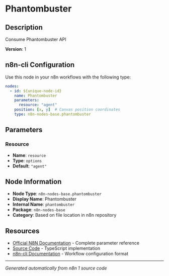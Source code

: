 # Phantombuster

## Description

Consume Phantombuster API

**Version**: 1

## n8n-cli Configuration

Use this node in your n8n workflows with the following type:

```yaml
nodes:
  - id: ${unique-node-id}
    name: Phantombuster
    parameters:
      resource: "agent"
    position: [x, y]  # Canvas position coordinates
    type: n8n-nodes-base.phantombuster
```

## Parameters

### Resource

- **Name**: `resource`
- **Type**: `options`
- **Default**: `"agent"`


## Node Information

- **Node Type**: `n8n-nodes-base.phantombuster`
- **Display Name**: Phantombuster
- **Internal Name**: `phantombuster`
- **Package**: `n8n-nodes-base`
- **Category**: Based on file location in n8n repository

## Resources

- [Official N8N Documentation](https://docs.n8n.io/integrations/builtin/app-nodes/n8n-nodes-base.phantombuster/) - Complete parameter reference
- [Source Code](https://github.com/n8n-io/n8n/blob/master/packages/nodes-base/nodes/Phantombuster/Phantombuster.node.ts) - TypeScript implementation
- [n8n-cli Documentation](https://github.com/edenreich/n8n-cli) - Workflow configuration format

---
*Generated automatically from n8n 1 source code*
